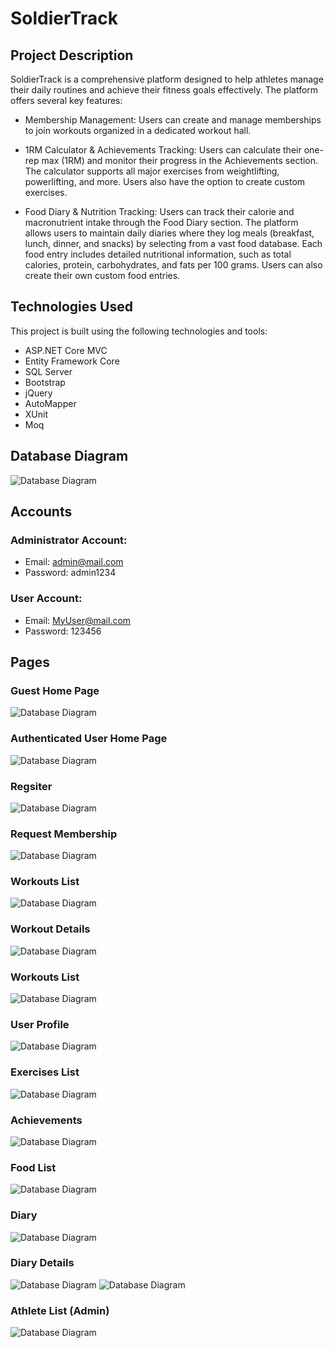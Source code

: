# SoldierTrack
## Project Description

SoldierTrack is a comprehensive platform designed to help athletes manage their daily routines and achieve their fitness goals effectively. The platform offers several key features:

- Membership Management: Users can create and manage memberships to join workouts organized in a dedicated workout hall.

- 1RM Calculator & Achievements Tracking: Users can calculate their one-rep max (1RM) and monitor their progress in the Achievements section. The calculator supports all major exercises from weightlifting, powerlifting, and more. Users also have the option to create custom exercises.

- Food Diary & Nutrition Tracking: Users can track their calorie and macronutrient intake through the Food Diary section. The platform allows users to maintain daily diaries where they log meals (breakfast, lunch, dinner, and snacks) by selecting from a vast food database. Each food entry includes detailed nutritional information, such as total calories, protein, carbohydrates, and fats per 100 grams. Users can also create their own custom food entries.
  
## Technologies Used

This project is built using the following technologies and tools:

- ASP.NET Core MVC
- Entity Framework Core
- SQL Server
- Bootstrap
- jQuery
- AutoMapper
- XUnit
- Moq

## Database Diagram
![Database Diagram](https://github.com/aleksandarMilev/SoldierTrack/blob/master/screenshots/db.png)

## Accounts

### Administrator Account:
- Email: admin@mail.com
- Password: admin1234
  
### User Account:
- Email: MyUser@mail.com
- Password: 123456

## Pages

### Guest Home Page
![Database Diagram](https://github.com/aleksandarMilev/SoldierTrack/blob/master/screenshots/home.png)

### Authenticated User Home Page
![Database Diagram](https://github.com/aleksandarMilev/SoldierTrack/blob/master/screenshots/home-aut.png)

### Regsiter
![Database Diagram](https://github.com/aleksandarMilev/SoldierTrack/blob/master/screenshots/register.png)

### Request Membership
![Database Diagram](https://github.com/aleksandarMilev/SoldierTrack/blob/master/screenshots/request-m-form.png)

### Workouts List
![Database Diagram](https://github.com/aleksandarMilev/SoldierTrack/blob/master/screenshots/workouts.png)

### Workout Details
![Database Diagram](https://github.com/aleksandarMilev/SoldierTrack/blob/master/screenshots/w-details.png)

### Workouts List
![Database Diagram](https://github.com/aleksandarMilev/SoldierTrack/blob/master/screenshots/workouts.png)

### User Profile
![Database Diagram](https://github.com/aleksandarMilev/SoldierTrack/blob/master/screenshots/profile.png)

### Exercises List
![Database Diagram](https://github.com/aleksandarMilev/SoldierTrack/blob/master/screenshots/exercises.png)

### Achievements
![Database Diagram](https://github.com/aleksandarMilev/SoldierTrack/blob/master/screenshots/achv.png)

### Food List
![Database Diagram](https://github.com/aleksandarMilev/SoldierTrack/blob/master/screenshots/food.png)

### Diary
![Database Diagram](https://github.com/aleksandarMilev/SoldierTrack/blob/master/screenshots/diary.png)

### Diary Details
![Database Diagram](https://github.com/aleksandarMilev/SoldierTrack/blob/master/screenshots/diary-d-1.png)
![Database Diagram](https://github.com/aleksandarMilev/SoldierTrack/blob/master/screenshots/diary-d-2.png)

### Athlete List (Admin)
![Database Diagram](https://github.com/aleksandarMilev/SoldierTrack/blob/master/screenshots/admin-athlete.png)
